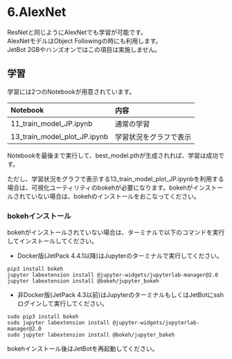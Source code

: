 # 6.AlexNet

ResNetと同じようにAlexNetでも学習が可能です。  
AlexNetモデルはObject Followingの時にも利用します。  
JetBot 2GBやハンズオンではこの項目は実施しません。  

## 学習

学習には2つのNotebookが用意されています。

|Notebook|内容|
|:--|:--|
|11_train_model_JP.ipynb|通常の学習|
|13_train_model_plot_JP.ipynb|学習状況をグラフで表示|

Notebookを最後まで実行して、best_model.pthが生成されれば、学習は成功です。  

ただし、学習状況をグラフで表示する13_train_model_plot_JP.ipynbを利用する場合は、可視化ユーティリティのbokehが必要になります。bokehがインストールされていない場合は、bokehのインストールをおこなってください。

### bokehインストール
bokehがインストールされていない場合は、ターミナルで以下のコマンドを実行してインストールしてください。

*   Docker版(JetPack 4.4.1以降)はJupyterのターミナルで実行してください。

```
pip3 install bokeh
jupyter labextension install @jupyter-widgets/jupyterlab-manager@2.0
jupyter labextension install @bokeh/jupyter_bokeh
```

*   非Docker版(JetPack 4.3以前)はJupyterのターミナルもしくはJetBotにsshログインして実行してください。

```
sudo pip3 install bokeh
sudo jupyter labextension install @jupyter-widgets/jupyterlab-manager@2.0
sudo jupyter labextension install @bokeh/jupyter_bokeh
```

bokehインストール後はJetBotを再起動してください。
